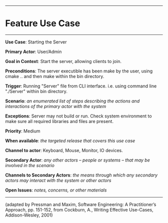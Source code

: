 <hr>

# Feature Use Case

<hr>

**Use Case**: Starting the Server

**Primary Actor**: User/Admin

**Goal in Context**: Start the server, allowing clients to join.

**Preconditions**: The server executible has been make by the user, using cmake .. and then make within the bin directory.

**Trigger**: Running "Server" file from CLI interface. i.e. using command line "./Server" within bin directory.
  
**Scenario**: *an enumerated list of steps describing the actions and interactions of the primary actor with the system*
 
**Exceptions**: Server may not build or run. Check system environment to make sure all required libraries and files are present.

**Priority**: Medium

**When available**: *the targeted release that covers this use case*

**Channel to actor**: Keyboard, Mouse, Monitor, IO devices.

**Secondary Actor**: *any other actors – people or systems – that may be involved in the scenario*

**Channels to Secondary Actors**: *the means through which any secondary actors may interact with the system or other actors*

**Open Issues**: *notes, concerns, or other materials*

<hr>



(adapted by Pressman and Maxim, Software Engineering: A Practitioner’s Approach, pp. 151-152, from Cockburn,
A., Writing Effective Use-Cases, Addison-Wesley, 2001)
